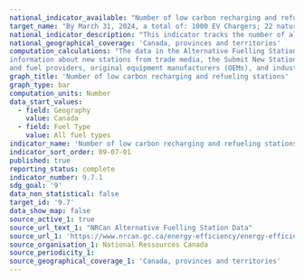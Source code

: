 ```yaml
---
national_indicator_available: "Number of low carbon recharging and refueling stations under development and completed along major highways, and in rural and urban areas across Canada"
target_name: "By March 31, 2024, a total of: 1000 EV Chargers; 22 natural gas stations; and 15 hydrogen stations along major highways, freight corridors and key metropolitan centres are under development and completed"
national_indicator_description: "This indicator tracks the number of alternative fuel stations (Electric, Hydrogen and Liquified Natural Gas) in Canada" 
national_geographical_coverage: 'Canada, provinces and territories' 
computation_calculations: "The data in the Alternative Fuelling Station Locator from NRCan are gathered and verified through a variety of methods. National Resources Canada obtains
information about new stations from trade media, the Submit New Station form on the Station Locator website, and through collaborating with infrastructure equipment
and fuel providers, original equipment manufacturers (OEMs), and industry groups."
graph_title: 'Number of low carbon recharging and refueling stations'
graph_type: bar
computation_units: Number
data_start_values:
  - field: Geography
    value: Canada
  - field: Fuel Type
    value: All fuel types
indicator_name: 'Number of low carbon recharging and refueling stations under development and completed along major highways, and in rural and urban areas across Canada'
indicator_sort_order: 09-07-01
published: true
reporting_status: complete
indicator_number: 9.7.1
sdg_goal: '9'
data_non_statistical: false
target_id: '9.7'
data_show_map: false
source_active_1: true
source_url_text_1: "NRCan Alternative Fuelling Station Data"
source_url_1: 'https://www.nrcan.gc.ca/energy-efficiency/energy-efficiency-transportation-and-alternative-fuels/electric-charging-alternative-fuelling-stationslocator-map/20487#/find/nearest'
source_organisation_1: National Ressources Canada
source_periodicity_1:
source_geographical_coverage_1: 'Canada, provinces and territories'
---
```

